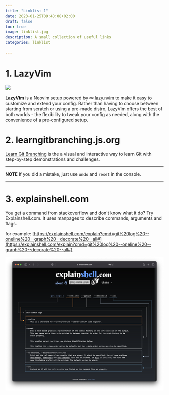 ```yaml
---
title: "Linklist 1"
date: 2023-01-25T09:48:08+02:00
draft: false
toc: true
image: linklist.jpg
description: A small collection of useful links 
categories: linklist   

---
```


# 1. LazyVim

[![](https://user-images.githubusercontent.com/292349/213446185-2db63fd5-8c84-459c-9f04-e286382d6e80.png)](https://user-images.githubusercontent.com/292349/213446185-2db63fd5-8c84-459c-9f04-e286382d6e80.png)

**[LazyVim](https://github.com/LazyVim/LazyVim)** is a Neovim setup powered by [💤 lazy.nvim](https://github.com/folke/lazy.nvim) to make it easy to customize and extend your config. Rather than having to choose between starting from scratch or using a pre-made distro, LazyVim offers the best of both worlds - the flexibility to tweak your config as needed, along with the convenience of a pre-configured setup.


# 2. learngitbranching.js.org

[Learn Git Branching](https://learngitbranching.js.org/) is the a visual and interactive way to learn Git with step-by-step demonstrations and challenges.

---
**NOTE** 
If you did a mistake, just use `undo` and `reset` in the console.

---
# 3. explainshell.com 

You get a command from stackoverflow and don't know what it do? Try Explainshell.com. It uses manpages to describe commands, arguments and flags.

for example: [https://explainshell.com/explain?cmd=git%20log%20--oneline%20--graph%20--decorate%20--all#](https://explainshell.com/explain?cmd=git%20log%20--oneline%20--graph%20--decorate%20--all#)




![explainshell.com ](explainshell.png)


